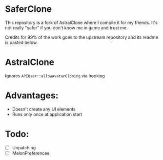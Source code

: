 # SaferClone
This repository is a fork of AstralClone where I compile it for my friends. It's not really "safer" if you don't know me in game and trust me.

Credits for 99% of the work goes to the upstream repository and its readme is pasted below.

# AstralClone
Ignores `APIUser::allowAvatarCloning` via hooking

# Advantages:
- Doesn't create any UI elements
- Runs only once at application start

# Todo:
- [ ] Unpatching
- [ ] MelonPreferences
